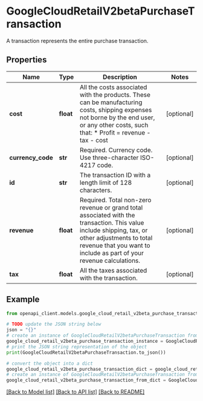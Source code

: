 # GoogleCloudRetailV2betaPurchaseTransaction

A transaction represents the entire purchase transaction.

## Properties

Name | Type | Description | Notes
------------ | ------------- | ------------- | -------------
**cost** | **float** | All the costs associated with the products. These can be manufacturing costs, shipping expenses not borne by the end user, or any other costs, such that: * Profit &#x3D; revenue - tax - cost | [optional] 
**currency_code** | **str** | Required. Currency code. Use three-character ISO-4217 code. | [optional] 
**id** | **str** | The transaction ID with a length limit of 128 characters. | [optional] 
**revenue** | **float** | Required. Total non-zero revenue or grand total associated with the transaction. This value include shipping, tax, or other adjustments to total revenue that you want to include as part of your revenue calculations. | [optional] 
**tax** | **float** | All the taxes associated with the transaction. | [optional] 

## Example

```python
from openapi_client.models.google_cloud_retail_v2beta_purchase_transaction import GoogleCloudRetailV2betaPurchaseTransaction

# TODO update the JSON string below
json = "{}"
# create an instance of GoogleCloudRetailV2betaPurchaseTransaction from a JSON string
google_cloud_retail_v2beta_purchase_transaction_instance = GoogleCloudRetailV2betaPurchaseTransaction.from_json(json)
# print the JSON string representation of the object
print(GoogleCloudRetailV2betaPurchaseTransaction.to_json())

# convert the object into a dict
google_cloud_retail_v2beta_purchase_transaction_dict = google_cloud_retail_v2beta_purchase_transaction_instance.to_dict()
# create an instance of GoogleCloudRetailV2betaPurchaseTransaction from a dict
google_cloud_retail_v2beta_purchase_transaction_from_dict = GoogleCloudRetailV2betaPurchaseTransaction.from_dict(google_cloud_retail_v2beta_purchase_transaction_dict)
```
[[Back to Model list]](../README.md#documentation-for-models) [[Back to API list]](../README.md#documentation-for-api-endpoints) [[Back to README]](../README.md)


